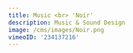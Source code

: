 ```yaml
---
title: Music <br> 'Noir'
description: Music & Sound Design
image: /cms/images/Noir.png
vimeoID: '234137216'
---
```





